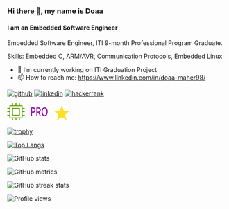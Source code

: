 ### Hi there 👋, my name is Doaa
#### I am an Embedded Software Engineer
Embedded Software Engineer, ITI 9-month Professional Program Graduate.

Skills: Embedded C, ARM/AVR, Communication Protocols, Embedded Linux

- 🔭 I’m currently working on ITI Graduation Project 
- 📫 How to reach me: https://www.linkedin.com/in/doaa-maher98/ 


[<img src='https://cdn.jsdelivr.net/npm/simple-icons@3.0.1/icons/github.svg' alt='github' height='40'>](https://github.com/doaa-maher98)  [<img src='https://cdn.jsdelivr.net/npm/simple-icons@3.0.1/icons/linkedin.svg' alt='linkedin' height='40'>](https://www.linkedin.com/in/https://www.linkedin.com/in/doaa-maher98//)  [<img src='https://cdn.jsdelivr.net/npm/simple-icons@3.0.1/icons/hackerrank.svg' alt='hackerrank' height='40'>](https://www.hackerrank.com/eng_doaa_m_maher)  

<a href='https://docs.github.com/en/developers'><img src='https://raw.githubusercontent.com/acervenky/animated-github-badges/master/assets/devbadge.gif' width='40' height='40'></a> <a href='https://github.com/pricing'><img src='https://raw.githubusercontent.com/acervenky/animated-github-badges/master/assets/pro.gif' width='40' height='40'></a> <a href='https://stars.github.com/'><img src='https://raw.githubusercontent.com/acervenky/animated-github-badges/master/assets/starbadge.gif' width='35' height='35'></a> 

[![trophy](https://github-profile-trophy.vercel.app/?username=doaa-maher98)](https://github.com/ryo-ma/github-profile-trophy)

[![Top Langs](https://github-readme-stats.vercel.app/api/top-langs/?username=doaa-maher98)](https://github.com/anuraghazra/github-readme-stats)

![GitHub stats](https://github-readme-stats.vercel.app/api?username=doaa-maher98&show_icons=true)  

![GitHub metrics](https://metrics.lecoq.io/doaa-maher98)  

![GitHub streak stats](https://streak-stats.demolab.com/?user=doaa-maher98)  

![Profile views](https://gpvc.arturio.dev/doaa-maher98)  
